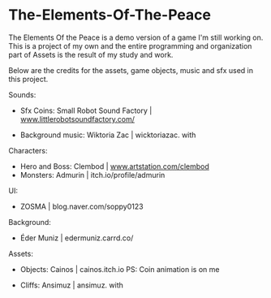 # The-Elements-Of-The-Peace

The Elements Of the Peace is a demo version of a game I'm still working on. This is a project of my own and the entire programming and organization part of Assets is the result of my study and work.

Below are the credits for the assets, game objects, music and sfx used in this project.

Sounds:
- Sfx Coins: Small Robot Sound Factory | www.littlerobotsoundfactory.com/

- Background music: Wiktoria Zac | wicktoriazac. with

Characters:
- Hero and Boss: Clembod | www.artstation.com/clembod
- Monsters: Admurin | itch.io/profile/admurin

UI:
- ZOSMA | blog.naver.com/soppy0123

Background:
- Éder Muniz | edermuniz.carrd.co/

Assets:
- Objects: Cainos | cainos.itch.io
PS: Coin animation is on me

- Cliffs: Ansimuz | ansimuz. with
